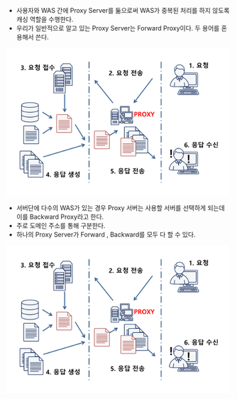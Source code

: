 

- 사용자와 WAS 간에 Proxy Server를 둚으로써 WAS가 중복된 처리를 하지 않도록 캐싱 역할을 수행한다.
- 우리가 일반적으로 알고 있는 Proxy Server는 Forward Proxy이다. 두 용어를 혼용해서 쓴다.

![](./Images/Proxy-server1.png)

- 서버단에 다수의 WAS가 있는 경우 Proxy 서버는 사용할 서버를 선택하게 되는데 이를 Backward Proxy라고 한다.
- 주로 도메인 주소를 통해 구분한다.
- 하나의 Proxy Server가 Forward , Backward를 모두 다 할 수 있다.

![](./Images/Proxy-server1.png)
